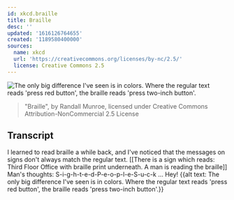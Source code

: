 ```yaml
---
id: xkcd.braille
title: Braille
desc: ''
updated: '1616126764655'
created: '1189580400000'
sources:
  name: xkcd
  url: 'https://creativecommons.org/licenses/by-nc/2.5/'
  license: Creative Commons 2.5
---
```

![The only big difference I've seen is in colors.  Where the regular text reads 'press red button', the braille reads 'press two-inch button'.](https://imgs.xkcd.com/comics/braille.png)
> "Braille", by Randall Munroe, licensed under Creative Commons Attribution-NonCommercial 2.5 License

## Transcript
I learned to read braille a while back, and I've noticed that the messages on signs don't always match the regular text.
[[There is a sign which reads: Third Floor Office with braille print underneath.  A man is reading the braille]]
Man's thoughts: S-i-g-h-t-e-d-P-e-o-p-l-e-S-u-c-k ... Hey!
{{alt text: The only big difference I've seen is in colors.  Where the regular text reads 'press red button', the braille reads 'press two-inch button'.}}
